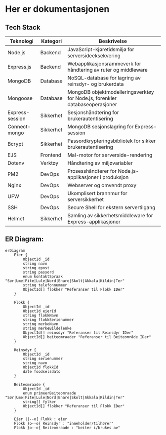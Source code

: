 # Her er dokumentasjonen

## Tech Stack

| Teknologi | Kategori | Beskrivelse |
|-----------|----------|-------------|
| Node.js | Backend | JavaScript-kjøretidsmiljø for serversideeksekvering |
| Express.js | Backend | Webapplikasjonsrammeverk for håndtering av ruter og middleware |
| MongoDB | Database | NoSQL-database for lagring av reinsdyr- og brukerdata |
| Mongoose | Database | MongoDB objektmodelleringsverktøy for Node.js, forenkler databaseoperasjoner |
| Express-session | Sikkerhet | Sesjonshåndtering for brukerautentisering |
| Connect-mongo | Sikkerhet | MongoDB sesjonslagring for Express-session |
| Bcrypt | Sikkerhet | Passordkrypteringsbibliotek for sikker brukerautentisering |
| EJS | Frontend | Mal-motor for serverside-rendering |
| Dotenv | Verktøy | Håndtering av miljøvariabler |
| PM2 | DevOps | Prosesshåndterer for Node.js-applikasjoner i produksjon |
| Nginx | DevOps | Webserver og omvendt proxy |
| UFW | DevOps | Ukomplisert brannmur for serversikkerhet |
| SSH | DevOps | Secure Shell for ekstern servertilgang |
| Helmet | Sikkerhet | Samling av sikkerhetsmiddleware for Express-applikasjoner |


## ER Diagram:

```mermaid
erDiagram
    Eier {
        ObjectId _id
        string navn
        string epost
        string passord
        enum kontaktSpraak "Sør|Ume|Pite|Lule|Nord|Enare|Skolt|Akkala|Kildin|Ter"
        string telefonnummer
        ObjectId[] flokker "Referanser til Flokk IDer"
    }
    
    Flokk {
        ObjectId _id
        ObjectId eierId
        string flokkNavn
        string flokkSerienummer
        string merkeNavn
        string merkeBildelenke
        ObjectId[] reinsdyr "Referanser til Reinsdyr IDer"
        ObjectId[] beiteomraader "Referanser til Beiteområde IDer"
    }
    
    Reinsdyr {
        ObjectId _id
        string serienummer
        string navn
        ObjectId flokkId
        date foodselsdato
    }

    Beiteomraade {
        ObjectId _id
        enum primeerBeiteomraade "Sør|Ume|Pite|Lule|Nord|Enare|Skolt|Akkala|Kildin|Ter"
        string[] fylker
        ObjectId[] flokker "Referanser til Flokk IDer"
    }

    Eier ||--o{ Flokk : eier
    Flokk }o--o{ Reinsdyr : "inneholder/tilhører"
    Flokk }o--o{ Beiteomraade : "beiter i/brukes av"
```